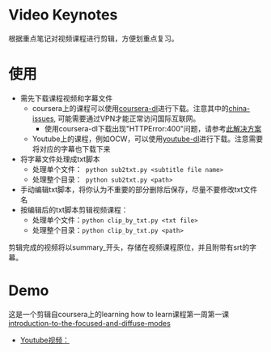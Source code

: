 # Video Keynotes
根据重点笔记对视频课程进行剪辑，方便划重点复习。

# 使用
* 需先下载课程视频和字幕文件
    * coursera上的课程可以使用[coursera-dl](https://github.com/coursera-dl/coursera-dl)进行下载。注意其中的[china-issues](https://github.com/coursera-dl/coursera-dl#china-issues), 可能需要通过VPN才能正常访问国际互联网。
        * 使用coursera-dl下载出现"HTTPError:400"问题，请参考[此解决方案](https://github.com/coursera-dl/coursera-dl/issues/702#issuecomment-506929946)
    * Youtube上的课程，例如OCW，可以使用[youtube-dl](https://rg3.github.io/youtube-dl/)进行下载。注意需要将对应的字幕也下载下来
* 将字幕文件处理成txt脚本
    * 处理单个文件：``` python sub2txt.py <subtitle file name>```
    * 处理整个目录：``` python sub2txt.py <path>```
* 手动编辑txt脚本，将你认为不重要的部分删除后保存，尽量不要修改txt文件名
* 按编辑后的txt脚本剪辑视频课程：
    * 处理单个文件：```python clip_by_txt.py <txt file>```
    * 处理整个目录：```python clip_by_txt.py <path>```

剪辑完成的视频将以summary_开头，存储在视频课程原位，并且附带有srt的字幕。

# Demo

这是一个剪辑自coursera上的learning how to learn课程第一周第一课[introduction-to-the-focused-and-diffuse-modes](https://www.coursera.org/learn/learning-how-to-learn/lecture/75EsZ/introduction-to-the-focused-and-diffuse-modes) 

* [Youtube视频：](https://www.youtube.com/embed/UjkYY6HUSyY)

